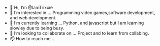 - 👋 Hi, I’m @IamTrixxie
- 👀 I’m interested in ... Programming video games,software development, and web development.
- 🌱 I’m currently learning ... Python, and javascript but I am learning slowley due to being busy.
- 💞️ I’m looking to collaborate on ... Project and to learn from collabing.
- 📫 How to reach me ... 

<!---
IamTrixxie/IamTrixxie is a ✨ special ✨ repository because its `README.md` (this file) appears on your GitHub profile.
You can click the Preview link to take a look at your changes.
--->
